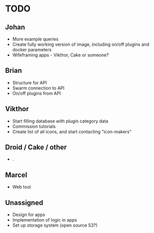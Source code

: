 
# TODO


## Johan
* More example queries
* Create fully working version of image, including on/off plugins and docker parameters
* Wifeframing apps - Vikthor, Cake or someone?

## Brian
* Structure for API
* Swarm connection to API
* On/off plugins from API

## Vikthor
* Start filling database with plugin category data
* Commission tutorials
* Create list of all icons, and start contacting "icon-makers"

## Droid / Cake / other
* .

## Marcel
* Web tool

## Unassigned
* Design for apps
* Implementation of logic in apps
* Set up storage system (open source S3?)
